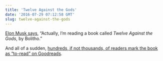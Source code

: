 ```yaml
---
title: 'Twelve Against the Gods'
date: '2016-07-29 07:12:58 GMT'
slug: twelve-against-the-gods
---
```

[Elon Musk says](http://mashable.com/2016/07/28/musk-reading-list/?utm_cid=mash-com-fb-main-link#jhK78uaFBqqa), “Actually, I’m reading a book called _Twelve Against the Gods_, by Bolitho.”

And all of a sudden, [hundreds, if not thousands, of readers mark the book as “to-read” on Goodreads](https://www.goodreads.com/book/show/8390313-twelve-against-the-gods).